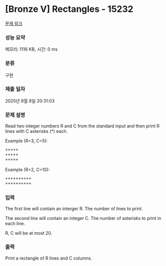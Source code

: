 # [Bronze V] Rectangles - 15232 

[문제 링크](https://www.acmicpc.net/problem/15232) 

### 성능 요약

메모리: 1116 KB, 시간: 0 ms

### 분류

구현

### 제출 일자

2025년 8월 8일 20:31:03

### 문제 설명

<p>Read two integer numbers R and C from the standard input and then print R lines with C asterisks (*) each.</p>

<p>Example (R=3, C=5):</p>

<pre>*****
*****
*****</pre>

<p>Example (R=2, C=10):</p>

<pre>**********
**********
</pre>

### 입력 

 <p>The first line will contain an interger R. The number of lines to print.</p>

<p>The second line will contain an integer C. The number of asterisks to print in each line.</p>

<p>R, C will be at most 20.</p>

### 출력 

 <p>Print a rectangle of R lines and C columns.</p>

